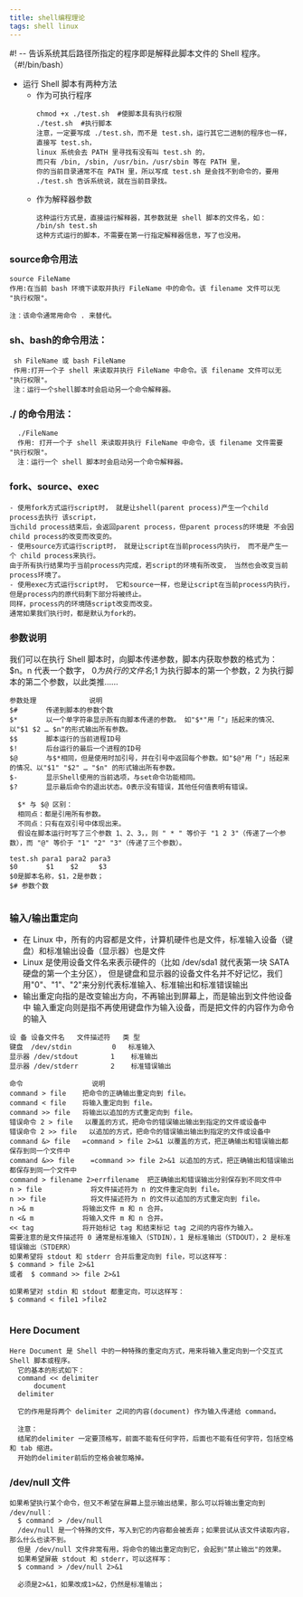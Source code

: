 ```yaml
---
title: shell编程理论
tags: shell linux
---
```


#! -- 告诉系统其后路径所指定的程序即是解释此脚本文件的 Shell 程序。（#!/bin/bash）
- 运行 Shell 脚本有两种方法
  - 作为可执行程序
    ```
    chmod +x ./test.sh  #使脚本具有执行权限
    ./test.sh  #执行脚本
    注意，一定要写成 ./test.sh，而不是 test.sh，运行其它二进制的程序也一样，直接写 test.sh，
    linux 系统会去 PATH 里寻找有没有叫 test.sh 的，
    而只有 /bin, /sbin, /usr/bin，/usr/sbin 等在 PATH 里，
    你的当前目录通常不在 PATH 里，所以写成 test.sh 是会找不到命令的，要用 ./test.sh 告诉系统说，就在当前目录找。
    ```
  - 作为解释器参数
    ```
    这种运行方式是，直接运行解释器，其参数就是 shell 脚本的文件名，如：
    /bin/sh test.sh
    这种方式运行的脚本，不需要在第一行指定解释器信息，写了也没用。
    ```

### source命令用法
```
source FileName
作用:在当前 bash 环境下读取并执行 FileName 中的命令。该 filename 文件可以无 "执行权限"。

注：该命令通常用命令 . 来替代。
```
### sh、bash的命令用法：
 ```     
  sh FileName 或 bash FileName
  作用:打开一个子 shell 来读取并执行 FileName 中命令。该 filename 文件可以无 "执行权限"。
  注：运行一个shell脚本时会启动另一个命令解释器。
```   
###  ./ 的命令用法：
```     
  ./FileName
  作用: 打开一个子 shell 来读取并执行 FileName 中命令，该 filename 文件需要 "执行权限"。
  注：运行一个 shell 脚本时会启动另一个命令解释器。
```      
### fork、source、exec
```
- 使用fork方式运行script时， 就是让shell(parent process)产生一个child process去执行 该script，
当child process结束后，会返回parent process，但parent process的环境是 不会因child process的改变而改变的。
- 使用source方式运行script时， 就是让script在当前process内执行， 而不是产生一个 child process来执行。
由于所有执行结果均于当前process内完成，若script的环境有所改变， 当然也会改变当前process环境了。
- 使用exec方式运行script时， 它和source一样，也是让script在当前process内执行，但是process内的原代码剩下部分将被终止。
同样，process内的环境随script改变而改变。
通常如果我们执行时，都是默认为fork的。
```
### 参数说明
我们可以在执行 Shell 脚本时，向脚本传递参数，脚本内获取参数的格式为：$n。n 代表一个数字， 
$0 为执行的文件名;$1 为执行脚本的第一个参数，2 为执行脚本的第二个参数，以此类推……
```
参数处理	         说明
$#	     传递到脚本的参数个数
$*       以一个单字符串显示所有向脚本传递的参数。 如"$*"用「"」括起来的情况、以"$1 $2 … $n"的形式输出所有参数。
$$	     脚本运行的当前进程ID号
$!	     后台运行的最后一个进程的ID号
$@	     与$*相同，但是使用时加引号，并在引号中返回每个参数。如"$@"用「"」括起来的情况、以"$1" "$2" … "$n" 的形式输出所有参数。
$-	     显示Shell使用的当前选项，与set命令功能相同。
$?	     显示最后命令的退出状态。0表示没有错误，其他任何值表明有错误。            

  $* 与 $@ 区别：
  相同点：都是引用所有参数。
  不同点：只有在双引号中体现出来。
  假设在脚本运行时写了三个参数 1、2、3，，则 " * " 等价于 "1 2 3"（传递了一个参数），而 "@" 等价于 "1" "2" "3"（传递了三个参数）。

test.sh para1 para2 para3
$0       $1    $2     $3
$0是脚本名称，$1，2是参数；
$# 参数个数
  
```
### 输入/输出重定向
- 在 Linux 中，所有的内容都是文件，计算机硬件也是文件，标准输入设备（键盘）和标准输出设备（显示器）也是文件
- Linux 是使用设备文件名来表示硬件的（比如 /dev/sda1 就代表第一块 SATA 硬盘的第一个主分区），
  但是键盘和显示器的设备文件名并不好记忆，我们用"0"、"1"、"2"来分别代表标准输入、标准输出和标准错误输出
- 输出重定向指的是改变输出方向，不再输出到屏幕上，而是输出到文件他设备中
  输入重定向则是指不再使用键盘作为输入设备，而是把文件的内容作为命令的输入

```
设 备	设备文件名	文件描述符	类 型
键盘	/dev/stdin	        0	标准输入
显示器	/dev/stdout	       1	标准输出
显示器	/dev/stderr	       2	标准错误输出

命令	               说明
command > file	  把命令的正确输出重定向到 file。
command < file	  将输入重定向到 file。
command >> file	  将输出以追加的方式重定向到 file。
错误命令 2 > file   以覆盖的方式，把命令的错误输出输出到指定的文件或设备中
错误命令 2 >> file   以追加的方式，把命令的错误输出输出到指定的文件或设备中
command &> file	  =command > file 2>&1 以覆盖的方式，把正确输出和错误输出都保存到同一个文件中
command &>> file	=command >> file 2>&1 以追加的方式，把正确输出和错误输出都保存到同一个文件中
command > filename 2>errfilename  把正确输出和错误输出分别保存到不同文件中
n > file	        将文件描述符为 n 的文件重定向到 file。
n >> file	        将文件描述符为 n 的文件以追加的方式重定向到 file。
n >& m	          将输出文件 m 和 n 合并。
n <& m	          将输入文件 m 和 n 合并。
<< tag	          将开始标记 tag 和结束标记 tag 之间的内容作为输入。
需要注意的是文件描述符 0 通常是标准输入（STDIN），1 是标准输出（STDOUT），2 是标准错误输出（STDERR）
如果希望将 stdout 和 stderr 合并后重定向到 file，可以这样写：
$ command > file 2>&1
或者  $ command >> file 2>&1

如果希望对 stdin 和 stdout 都重定向，可以这样写：
$ command < file1 >file2


```
### Here Document
```
Here Document 是 Shell 中的一种特殊的重定向方式，用来将输入重定向到一个交互式 Shell 脚本或程序。                 
  它的基本的形式如下：                       
  command << delimiter
      document
  delimiter

  它的作用是将两个 delimiter 之间的内容(document) 作为输入传递给 command。

  注意：
  结尾的delimiter 一定要顶格写，前面不能有任何字符，后面也不能有任何字符，包括空格和 tab 缩进。
  开始的delimiter前后的空格会被忽略掉。
```
### /dev/null 文件
```
如果希望执行某个命令，但又不希望在屏幕上显示输出结果，那么可以将输出重定向到 /dev/null：
  $ command > /dev/null
  /dev/null 是一个特殊的文件，写入到它的内容都会被丢弃；如果尝试从该文件读取内容，那么什么也读不到。
  但是 /dev/null 文件非常有用，将命令的输出重定向到它，会起到"禁止输出"的效果。
  如果希望屏蔽 stdout 和 stderr，可以这样写：  
  $ command > /dev/null 2>&1

  必须是2>&1，如果改成1>&2，仍然是标准输出；
```